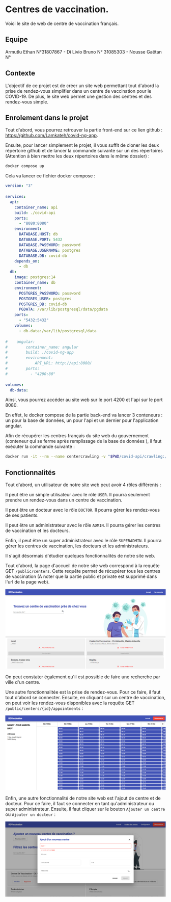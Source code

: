 # Centres de vaccination.

Voici le site de web de centre de vaccination français.

## Equipe

Armutlu Ethan N°31807867 -
Di Livio Bruno N° 31085303 -
Nousse Gaëtan N°

## Contexte

L'objectif de ce projet est de créer un site web permettant tout d'abord la prise de rendez-vous simplifier dans un centre de vaccination pour le COVID-19. De plus, le site web permet une gestion des centres et des rendez-vous simple.

## Enrolement dans le projet

Tout d'abord, vous pourrez retrouver la partie front-end sur ce lien github : https://github.com/Lamkateh/covid-ng-app.

Ensuite, pour lancer simplement le projet, il vous suffit de cloner les deux répertoire github et de lancer la commande suivante sur un des répertoires (Attention à bien mettre les deux répertoires dans le même dossier) :

```bash
docker compose up
```

Cela va lancer ce fichier docker compose :

```yaml
version: "3"

services:
  api:
    container_name: api
    build: ./covid-api
    ports:
      - "8080:8080"
    environment:
      DATABASE.HOST: db
      DATABASE.PORT: 5432
      DATABASE.PASSWORD: password
      DATABASE.USERNAME: postgres
      DATABASE.DB: covid-db
    depends_on:
      - db
  db:
    image: postgres:14
    container_name: db
    environment:
      POSTGRES_PASSWORD: password
      POSTGRES_USER: postgres
      POSTGRES_DB: covid-db
      PGDATA: /var/lib/postgresql/data/pgdata
    ports:
      - "5432:5432"
    volumes:
      - db-data:/var/lib/postgresql/data

#    angular:
#        container_name: angular
#        build: ./covid-ng-app
#        environment:
#            API_URL: http://api:8080/
#        ports:
#          - "4200:80"

volumes:
  db-data:
```

Ainsi, vous pourrez accéder au site web sur le port 4200 et l'api sur le port 8080.

En effet, le docker compose de la partie back-end va lancer 3 conteneurs : un pour la base de données, un pour l'api et un dernier pour l'application angular.

Afin de récupérer les centres français du site web du gouvernement (conteneur qui se ferme après remplissage de la base de données ), il faut exécuter la commande suivante :

```bash
docker run -it --rm --name centercrawling -v "$PWD/covid-api/crawling:/usr/src/crawling" -w /usr/src/crawling --network=<DB-NETWORK> -e HOST=<DB-HOST> -e USER=<DB-USERNAME> -e PASSWORD=<DB-PASSWORD> -e DATABASE=<DB-NAME> python:3.7-alpine sh -c "apk update && apk add build-base && apk add libpq-dev && pip install -r requirements.txt && python centerCrawling.py"
```

## Fonctionnalités

Tout d'abord, un utilisateur de notre site web peut avoir 4 rôles différents :

Il peut être un simple utilisateur avec le rôle `USER`. Il pourra seulement prendre un rendez-vous dans un centre de vaccination.

Il peut être un docteur avec le rôle `DOCTOR`. Il pourra gérer les rendez-vous de ses patients.

Il peut être un administrateur avec le rôle `ADMIN`. Il pourra gérer les centres de vaccination et les docteurs.

Enfin, il peut être un super administrateur avec le rôle `SUPERADMIN`. Il pourra gérer les centres de vaccination, les docteurs et les administrateurs.

Il s'agit désormais d'étudier quelques fonctionnalités de notre site web.

Tout d'abord, la page d'accueil de notre site web correspond à la requête GET `/public/centers`. Cette requête permet de récupérer tous les centres de vaccination (A noter que la partie public et private est supprimé dans l'url de la page web).

![List_centres](/doc_ressources/centres.png)

On peut constater également qu'il est possible de faire une recherche par ville d'un centre.

Une autre fonctionnalitée est la prise de rendez-vous. Pour ce faire, il faut tout d'abord se connecter. Ensuite, en cliquant sur un centre de vaccination, on peut voir les rendez-vous disponibles avec la requête GET `/public/centers/{id}/appointments` :

![List_appointments](/doc_ressources/appointments.png)

Enfin, une autre fonctionnalité de notre site web est l'ajout de centre et de docteur. Pour ce faire, il faut se connecter en tant qu'administrateur ou super administrateur. Ensuite, il faut cliquer sur le bouton `Ajouter un centre` ou `Ajouter un docteur` :

![Add_center](/doc_ressources/add_center.png)

```

```
